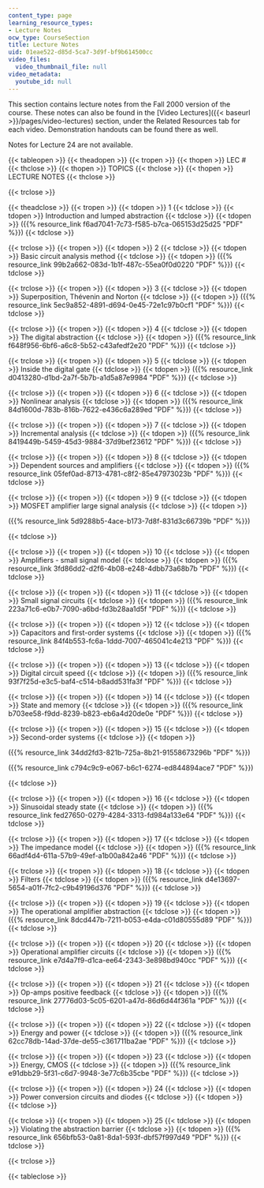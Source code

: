 ```yaml
---
content_type: page
learning_resource_types:
- Lecture Notes
ocw_type: CourseSection
title: Lecture Notes
uid: 01eae522-d85d-5ca7-3d9f-bf9b614500cc
video_files:
  video_thumbnail_file: null
video_metadata:
  youtube_id: null
---
```


This section contains lecture notes from the Fall 2000 version of the course. These notes can also be found in the [Video Lectures]({{< baseurl >}}/pages/video-lectures) section, under the Related Resources tab for each video. Demonstration handouts can be found there as well.

Notes for Lecture 24 are not available.

{{< tableopen >}}
{{< theadopen >}}
{{< tropen >}}
{{< thopen >}}
LEC #
{{< thclose >}}
{{< thopen >}}
TOPICS
{{< thclose >}}
{{< thopen >}}
LECTURE NOTES
{{< thclose >}}

{{< trclose >}}

{{< theadclose >}}
{{< tropen >}}
{{< tdopen >}}
1
{{< tdclose >}}
{{< tdopen >}}
Introduction and lumped abstraction
{{< tdclose >}}
{{< tdopen >}}
({{% resource_link f6ad7041-7c73-f585-b7ca-065153d25d25 "PDF" %}})
{{< tdclose >}}

{{< trclose >}}
{{< tropen >}}
{{< tdopen >}}
2
{{< tdclose >}}
{{< tdopen >}}
Basic circuit analysis method
{{< tdclose >}}
{{< tdopen >}}
({{% resource_link 99b2a662-083d-1b1f-487c-55ea0f0d0220 "PDF" %}})
{{< tdclose >}}

{{< trclose >}}
{{< tropen >}}
{{< tdopen >}}
3
{{< tdclose >}}
{{< tdopen >}}
Superposition, Thévenin and Norton
{{< tdclose >}}
{{< tdopen >}}
({{% resource_link 5ec9a852-4891-d694-0e45-72e1c97b0cf1 "PDF" %}})
{{< tdclose >}}

{{< trclose >}}
{{< tropen >}}
{{< tdopen >}}
4
{{< tdclose >}}
{{< tdopen >}}
The digital abstraction
{{< tdclose >}}
{{< tdopen >}}
({{% resource_link f648f956-6bf6-a6c8-5b52-c43afedf2e20 "PDF" %}})
{{< tdclose >}}

{{< trclose >}}
{{< tropen >}}
{{< tdopen >}}
5
{{< tdclose >}}
{{< tdopen >}}
Inside the digital gate
{{< tdclose >}}
{{< tdopen >}}
({{% resource_link d0413280-d1bd-2a7f-5b7b-a1d5a87e9984 "PDF" %}})
{{< tdclose >}}

{{< trclose >}}
{{< tropen >}}
{{< tdopen >}}
6
{{< tdclose >}}
{{< tdopen >}}
Nonlinear analysis
{{< tdclose >}}
{{< tdopen >}}
({{% resource_link 84d1600d-783b-816b-7622-e436c6a289ed "PDF" %}})
{{< tdclose >}}

{{< trclose >}}
{{< tropen >}}
{{< tdopen >}}
7
{{< tdclose >}}
{{< tdopen >}}
Incremental analysis
{{< tdclose >}}
{{< tdopen >}}
({{% resource_link 8419449b-5459-45d3-9884-37d9bef23612 "PDF" %}})
{{< tdclose >}}

{{< trclose >}}
{{< tropen >}}
{{< tdopen >}}
8
{{< tdclose >}}
{{< tdopen >}}
Dependent sources and amplifiers
{{< tdclose >}}
{{< tdopen >}}
({{% resource_link 05fef0ad-8713-4781-c8f2-85e47973023b "PDF" %}})
{{< tdclose >}}

{{< trclose >}}
{{< tropen >}}
{{< tdopen >}}
9
{{< tdclose >}}
{{< tdopen >}}
MOSFET amplifier large signal analysis
{{< tdclose >}}
{{< tdopen >}}


({{% resource_link 5d9288b5-4ace-b173-7d8f-831d3c66739b "PDF" %}})


{{< tdclose >}}

{{< trclose >}}
{{< tropen >}}
{{< tdopen >}}
10
{{< tdclose >}}
{{< tdopen >}}
Amplifiers - small signal model
{{< tdclose >}}
{{< tdopen >}}
({{% resource_link 3fd86dd2-d2f6-4b08-e248-4dbb73a68b7b "PDF" %}})
{{< tdclose >}}

{{< trclose >}}
{{< tropen >}}
{{< tdopen >}}
11
{{< tdclose >}}
{{< tdopen >}}
Small signal circuits
{{< tdclose >}}
{{< tdopen >}}
({{% resource_link 223a71c6-e0b7-7090-a6bd-fd3b28aa1d5f "PDF" %}})
{{< tdclose >}}

{{< trclose >}}
{{< tropen >}}
{{< tdopen >}}
12
{{< tdclose >}}
{{< tdopen >}}
Capacitors and first-order systems
{{< tdclose >}}
{{< tdopen >}}
({{% resource_link 84f4b553-fc6a-1ddd-7007-465041c4e213 "PDF" %}})
{{< tdclose >}}

{{< trclose >}}
{{< tropen >}}
{{< tdopen >}}
13
{{< tdclose >}}
{{< tdopen >}}
Digital circuit speed
{{< tdclose >}}
{{< tdopen >}}
({{% resource_link 93f7f25d-e3c5-baf4-c514-b8add531fa3f "PDF" %}})
{{< tdclose >}}

{{< trclose >}}
{{< tropen >}}
{{< tdopen >}}
14
{{< tdclose >}}
{{< tdopen >}}
State and memory
{{< tdclose >}}
{{< tdopen >}}
({{% resource_link b703ee58-f9dd-8239-b823-eb6a4d20de0e "PDF" %}})
{{< tdclose >}}

{{< trclose >}}
{{< tropen >}}
{{< tdopen >}}
15
{{< tdclose >}}
{{< tdopen >}}
Second-order systems
{{< tdclose >}}
{{< tdopen >}}


({{% resource_link 34dd2fd3-821b-725a-8b21-91558673296b "PDF" %}})

({{% resource_link c794c9c9-e067-b6c1-6274-ed844894ace7 "PDF" %}})


{{< tdclose >}}

{{< trclose >}}
{{< tropen >}}
{{< tdopen >}}
16
{{< tdclose >}}
{{< tdopen >}}
Sinusoidal steady state
{{< tdclose >}}
{{< tdopen >}}
({{% resource_link fed27650-0279-4284-3313-fd984a133e64 "PDF" %}})
{{< tdclose >}}

{{< trclose >}}
{{< tropen >}}
{{< tdopen >}}
17
{{< tdclose >}}
{{< tdopen >}}
The impedance model
{{< tdclose >}}
{{< tdopen >}}
({{% resource_link 66adf4d4-611a-57b9-49ef-a1b00a842a46 "PDF" %}})
{{< tdclose >}}

{{< trclose >}}
{{< tropen >}}
{{< tdopen >}}
18
{{< tdclose >}}
{{< tdopen >}}
Filters
{{< tdclose >}}
{{< tdopen >}}
({{% resource_link d4e13697-5654-a01f-7fc2-c9b49196d376 "PDF" %}})
{{< tdclose >}}

{{< trclose >}}
{{< tropen >}}
{{< tdopen >}}
19
{{< tdclose >}}
{{< tdopen >}}
The operational amplifier abstraction
{{< tdclose >}}
{{< tdopen >}}
({{% resource_link 8dcd447b-7211-b053-e4da-c01d80555d89 "PDF" %}})
{{< tdclose >}}

{{< trclose >}}
{{< tropen >}}
{{< tdopen >}}
20
{{< tdclose >}}
{{< tdopen >}}
Operational amplifier circuits
{{< tdclose >}}
{{< tdopen >}}
({{% resource_link e7d4a7f9-d1ca-ee64-2343-3e898bd940cc "PDF" %}})
{{< tdclose >}}

{{< trclose >}}
{{< tropen >}}
{{< tdopen >}}
21
{{< tdclose >}}
{{< tdopen >}}
Op-amps positive feedback
{{< tdclose >}}
{{< tdopen >}}
({{% resource_link 27776d03-5c05-6201-a47d-86d6d44f361a "PDF" %}})
{{< tdclose >}}

{{< trclose >}}
{{< tropen >}}
{{< tdopen >}}
22
{{< tdclose >}}
{{< tdopen >}}
Energy and power
{{< tdclose >}}
{{< tdopen >}}
({{% resource_link 62cc78db-14ad-37de-de55-c361711ba2ae "PDF" %}})
{{< tdclose >}}

{{< trclose >}}
{{< tropen >}}
{{< tdopen >}}
23
{{< tdclose >}}
{{< tdopen >}}
Energy, CMOS
{{< tdclose >}}
{{< tdopen >}}
({{% resource_link e91dbb29-5f31-c6d7-9948-3e77c6b35cbe "PDF" %}})
{{< tdclose >}}

{{< trclose >}}
{{< tropen >}}
{{< tdopen >}}
24
{{< tdclose >}}
{{< tdopen >}}
Power conversion circuits and diodes
{{< tdclose >}}
{{< tdopen >}}
 
{{< tdclose >}}

{{< trclose >}}
{{< tropen >}}
{{< tdopen >}}
25
{{< tdclose >}}
{{< tdopen >}}
Violating the abstraction barrier
{{< tdclose >}}
{{< tdopen >}}
({{% resource_link 656bfb53-0a81-8da1-593f-dbf57f997d49 "PDF" %}})
{{< tdclose >}}

{{< trclose >}}

{{< tableclose >}}